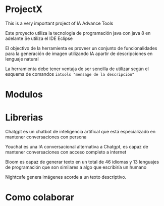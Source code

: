 # ProjectX
This is a very important project of IA Advance Tools

Este proyecto utiliza la tecnologia de programación java con java 8 en adelante
Se utiliza el IDE Eclipse

El objectivo de la herramienta es proveer un conjunto de funcionalidades para la generación de imagen utilizando IA apartir de 
descripciones en lenguaje natural

La herramienta debe tener ventaja de ser sencilla de utilizar según el esquema de comandos 
`iatools "mensage de la descripción"`

# Modulos


# Librerias

Chatgpt es un chatbot de inteligencia artifical que está especializado en mantener conversaciones con persona

Youchat es una IA conversacional alternativa a Chatgpt, es capaz de mantener conversaciones con acceso completo a internet

Bloom es capaz de generar texto en un total de 46 idiomas y 13 lenguajes de programación que son similares a algo que escribiría un humano

Nightcafe genera imágenes acorde a un texto descriptivo.

# Como colaborar
